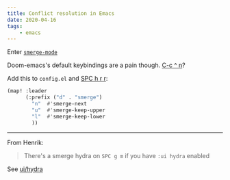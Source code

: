 ```yaml
---
title: Conflict resolution in Emacs
date: 2020-04-16
tags:
    - emacs
---
```


Enter [`smerge-mode`](https://emacs.stackexchange.com/a/16470/2059)

Doom-emacs's default keybindings are a pain though. [C-c \^ n](kbd:)?

Add this to `config.el` and [SPC h r r](kbd:):

```lisp
(map! :leader
      (:prefix ("d" . "smerge")
        "n"  #'smerge-next
        "u"  #'smerge-keep-upper
        "l"  #'smerge-keep-lower
        ))
```

---

From Henrik:

> There's a smerge hydra on `SPC g m` if you have `:ui hydra` enabled

See [ui/hydra](https://github.com/hlissner/doom-emacs/tree/develop/modules/ui/hydra)
